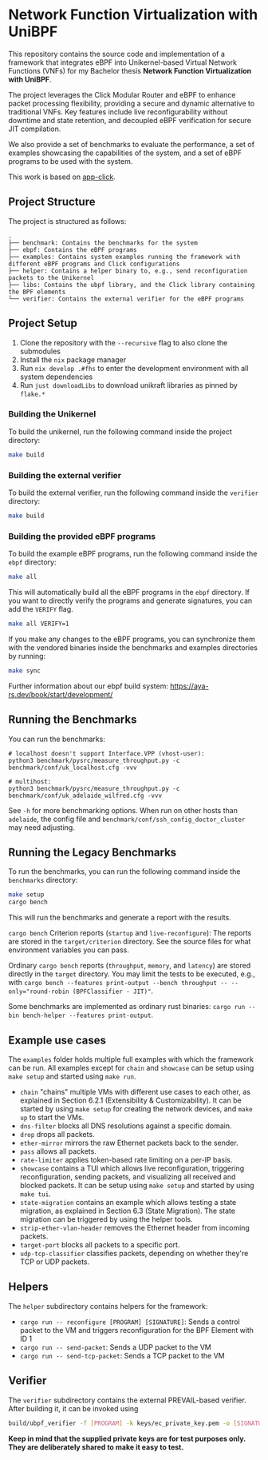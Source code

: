 # Network Function Virtualization with UniBPF

This repository contains the source code and implementation of a framework that integrates eBPF into Unikernel-based Virtual Network Functions (VNFs) for my Bachelor thesis **Network Function Virtualization with UniBPF**.

The project leverages the Click Modular Router and eBPF to enhance packet processing flexibility, providing a secure and dynamic alternative to traditional VNFs. 
Key features include live reconfigurability without downtime and state retention, and decoupled eBPF verification for secure JIT compilation. 

We also provide a set of benchmarks to evaluate the performance, a set of examples showcasing the capabilities of the
system, and a set of eBPF programs to be used with the system.

This work is based on [app-click](https://github.com/unikraft/app-click).

## Project Structure

The project is structured as follows:

```
.
├── benchmark: Contains the benchmarks for the system
├── ebpf: Contains the eBPF programs
├── examples: Contains system examples running the framework with different eBPF programs and Click configurations
├── helper: Contains a helper binary to, e.g., send reconfiguration packets to the Unikernel 
├── libs: Contains the ubpf library, and the Click library containing the BPF elements
└── verifier: Contains the external verifier for the eBPF programs
```

## Project Setup

1. Clone the repository with the `--recursive` flag to also clone the submodules
2. Install the `nix` package manager
3. Run `nix develop .#fhs` to enter the development environment with all system dependencies
4. Run `just downloadLibs` to download unikraft libraries as pinned by `flake.*`

### Building the Unikernel

To build the unikernel, run the following command inside the project directory:

```bash
make build
```

### Building the external verifier

To build the external verifier, run the following command inside the `verifier` directory:

```bash
make build
```

### Building the provided eBPF programs

To build the example eBPF programs, run the following command inside the `ebpf` directory:

```bash
make all
```

This will automatically build all the eBPF programs in the `ebpf` directory. If you want to directly verify the programs and generate signatures, you can add the `VERIFY` flag.

```bash
make all VERIFY=1
```

If you make any changes to the eBPF programs, you can synchronize them with the vendored binaries inside the benchmarks and examples directories by running:

```bash
make sync
```

Further information about our ebpf build system: https://aya-rs.dev/book/start/development/

## Running the Benchmarks

You can run the benchmarks:

```
# localhost doesn't support Interface.VPP (vhost-user):
python3 benchmark/pysrc/measure_throughput.py -c benchmark/conf/uk_localhost.cfg -vvv

# multihost:
python3 benchmark/pysrc/measure_throughput.py -c benchmark/conf/uk_adelaide_wilfred.cfg -vvv
```

See `-h` for more benchmarking options. When run on other hosts than `adelaide`, the config file and `benchmark/conf/ssh_config_doctor_cluster` may need adjusting.

## Running the Legacy Benchmarks

To run the benchmarks, you can run the following command inside the `benchmarks` directory:

```bash
make setup
cargo bench
```

This will run the benchmarks and generate a report with the results.

`cargo bench` Criterion reports (`startup` and `live-reconfigure`):
The reports are stored in the `target/criterion` directory.
See the source files for what environment variables you can pass.

Ordinary `cargo bench` reports (`throughput`, `memory`, and `latency`) are stored directly in the `target` directory.
You may limit the tests to be executed, e.g., with `cargo bench --features print-output --bench throughput -- --only="round-robin (BPFClassifier - JIT)"`.

Some benchmarks are implemented as ordinary rust binaries: `cargo run --bin bench-helper --features print-output`.


## Example use cases

The `examples` folder holds multiple full examples with which the framework can be run. All examples except for `chain` and `showcase` can be setup using `make setup` and started using `make run`.

* `chain` "chains" multiple VMs with different use cases to each other, as explained in Section 6.2.1 (Extensibility & Customizability).
   It can be started by using `make setup` for creating the network devices, and `make up` to start the VMs.
* `dns-filter` blocks all DNS resolutions against a specific domain.
* `drop` drops all packets.
* `ether-mirror` mirrors the raw Ethernet packets back to the sender.
* `pass` allows all packets.
* `rate-limiter` applies token-based rate limiting on a per-IP basis.
* `showcase` contains a TUI which allows live reconfiguration, triggering reconfiguration, sending packets, and visualizing all received and blocked packets.
    It can be setup using `make setup` and started by using `make tui`. 
* `state-migration` contains an example which allows testing a state migration, as explained in Section 6.3 (State Migration). The state migration can be triggered by using the helper tools.
* `strip-ether-vlan-header` removes the Ethernet header from incoming packets.
* `target-port` blocks all packets to a specific port.
* `udp-tcp-classifier` classifies packets, depending on whether they're TCP or UDP packets.

## Helpers

The `helper` subdirectory contains helpers for the framework:
* `cargo run -- reconfigure [PROGRAM] [SIGNATURE]`: Sends a control packet to the VM and triggers reconfiguration for the BPF Element with ID 1
* `cargo run -- send-packet`: Sends a UDP packet to the VM
* `cargo run -- send-tcp-packet`: Sends a TCP packet to the VM

## Verifier

The `verifier` subdirectory contains the external PREVAIL-based verifier. After building it, it can be invoked using

```bash
build/ubpf_verifier -f [PROGRAM] -k keys/ec_private_key.pem -o [SIGNATURE_OUTPUT]
```

**Keep in mind that the supplied private keys are for test purposes only. They are deliberately shared to make it easy to test.**
